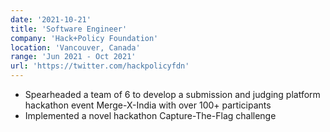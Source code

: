 ```yaml
---
date: '2021-10-21'
title: 'Software Engineer'
company: 'Hack+Policy Foundation'
location: 'Vancouver, Canada'
range: 'Jun 2021 - Oct 2021'
url: 'https://twitter.com/hackpolicyfdn'
---
```


- Spearheaded a team of 6 to develop a submission and judging platform hackathon event Merge-X-India with over 100+ participants
- Implemented a novel hackathon Capture-The-Flag challenge